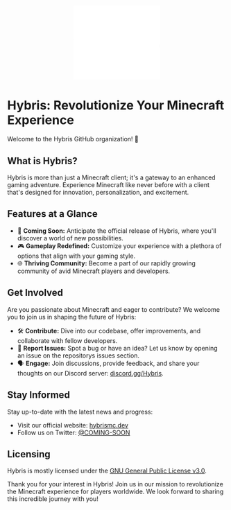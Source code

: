 <div align="center">
  <img src="../logo.png" alt="Hybris Logo" width="200">
</div>

# Hybris: Revolutionize Your Minecraft Experience

Welcome to the Hybris GitHub organization! 🚀

## What is Hybris?

Hybris is more than just a Minecraft client; it's a gateway to an enhanced gaming adventure. Experience Minecraft like never before with a client that's designed for innovation, personalization, and excitement.

## Features at a Glance

- 🌟 **Coming Soon:** Anticipate the official release of Hybris, where you'll discover a world of new possibilities.
- 🎮 **Gameplay Redefined:** Customize your experience with a plethora of options that align with your gaming style.
- 🌐 **Thriving Community:** Become a part of our rapidly growing community of avid Minecraft players and developers.

## Get Involved

Are you passionate about Minecraft and eager to contribute? We welcome you to join us in shaping the future of Hybris:

- 🛠️ **Contribute:** Dive into our codebase, offer improvements, and collaborate with fellow developers.
- 🐛 **Report Issues:** Spot a bug or have an idea? Let us know by opening an issue on the repositorys issues section.
- 🗣️ **Engage:** Join discussions, provide feedback, and share your thoughts on our Discord server: [discord.gg/Hybris](https://discord.gg/Hybris).

## Stay Informed

Stay up-to-date with the latest news and progress:

- Visit our official website: [hybrismc.dev](https://hybrismc.dev)
- Follow us on Twitter: [@COMING-SOON](https://x.com/)

## Licensing

Hybris is mostly licensed under the [GNU General Public License v3.0](../LICENSE).

Thank you for your interest in Hybris! Join us in our mission to revolutionize the Minecraft experience for players worldwide. We look forward to sharing this incredible journey with you!

